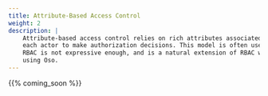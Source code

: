 ```yaml
---
title: Attribute-Based Access Control
weight: 2
description: |
    Attribute-based access control relies on rich attributes associated with
    each actor to make authorization decisions. This model is often used when
    RBAC is not expressive enough, and is a natural extension of RBAC when
    using Oso.
---
```


{{% coming_soon %}}
